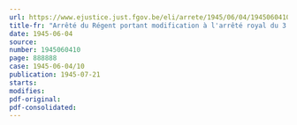 ```yaml
---
url: https://www.ejustice.just.fgov.be/eli/arrete/1945/06/04/1945060410/justel
title-fr: "Arrêté du Régent portant modification à l'arrêté royal du 3 août 1939, pris en exécution de l'article 21 de la loi du 15 décembre 1937 relative à l'assurance en vue de la vieillesse et du décès prématuré. - Subsides aux associations mutualistes de retraite reconnues"
date: 1945-06-04
source:
number: 1945060410
page: 888888
case: 1945-06-04/10
publication: 1945-07-21
starts:
modifies:
pdf-original:
pdf-consolidated:
---
```


